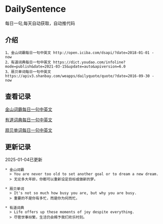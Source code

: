 # DailySentence

每日一句,每天自动获取，自动推代码

## 介绍

```
1、金山词霸每日一句中英文 http://open.iciba.com/dsapi/?date=2018-01-01 - now
2、有道词典每日一句中英文 https://dict.youdao.com/infoline?mode=publish&date=2021-03-15&update=auto&apiversion=6.0
3、扇贝单词每日一句中英文 https://apiv3.shanbay.com/weapps/dailyquote/quote/?date=2016-09-30 - now
```

## 查看记录

[金山词霸每日一句中英文](./data/iciba/)

[有道词典每日一句中英文](./data/youdao/)

[扇贝单词每日一句中英文](./data/shanbay/)

## 更新记录
2025-01-04已更新 
```
* 金山词霸
  > You are never too old to set another goal or to dream a new dream.
  > 无论多大年龄，你都可以重新设定目标或做新的梦。

* 扇贝单词
  > It's not so much how busy you are, but why you are busy.
  > 重要的不是你有多忙，而是你为何而忙。

* 有道词典
  > Life offers up these moments of joy despite everything.
  > 尽管世事纷繁，生活仍会赐予我们欢乐时刻。

```
